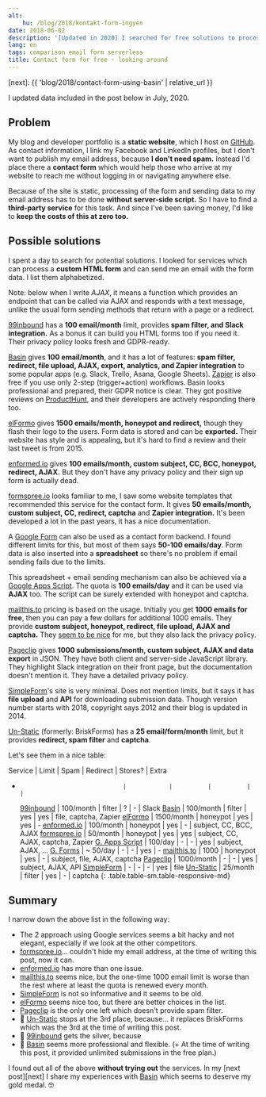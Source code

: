 ```yaml
---
alt:
    hu: /blog/2018/kontakt-form-ingyen
date: 2018-06-02
description: '[Updated in 2020] I searched for free solutions to process the contact form on my static website. In this post, I compare the services I found.'
lang: en
tags: comparison email form serverless
title: Contact form for free - looking around
---
```


[next]: {{ 'blog/2018/contact-form-using-basin' | relative_url }}

I updated data included in the post below in July, 2020.

## Problem

My blog and developer portfolio is a **static website**, which I host on [GitHub][gh-pages]. As contact information, I link my Facebook and LinkedIn profiles, but I don't want to publish my email address, because **I don't need spam.** Instead I'd place there a **contact form** which would help those who arrive at my website to reach me without logging in or navigating anywhere else.

Because of the site is static, processing of the form and sending data to my email address has to be done **without server-side script.** So I have to find a **third-party service** for this task. And since I've been saving money, I'd like to **keep the costs of this at zero too.**

## Possible solutions

I spent a day to search for potential solutions. I looked for services which can process a **custom HTML form** and can send me an email with the form data. I list them alphabetized.

Note: below when I write _AJAX_, it means a function which provides an endpoint that can be called via AJAX and responds with a text message, unlike the usual form sending methods that return with a page or a redirect.

[99inbound][99inbound] has a **100 email/month** limit, provides **spam filter, and Slack integration.** As a bonus it can build you HTML forms too if you need it. Their privacy policy looks fresh and GDPR-ready.

[Basin][basin] gives **100 email/month**, and it has a lot of features: **spam filter, redirect, file upload, AJAX, export, analytics, and Zapier integration** to some popular apps (e.g. Slack, Trello, Asana, Google Sheets). [Zapier][zapier] is also free if you use only 2-step (trigger+action) workflows. Basin looks professional and prepared, their GDPR notice is clear. They got positive reviews on [ProductHunt][ph-basin], and their developers are actively responding there too.

[elFormo][elFormo] gives **1500 emails/month, honeypot and redirect,** though they flash their logo to the users. Form data is stored and can be **exported.** Their website has style and is appealing, but it's hard to find a review and their last tweet is from 2015.

[enformed.io][enformed.io] gives **100 emails/month, custom subject, CC, BCC, honeypot, redirect, AJAX.** But they don't have any privacy policy and their sign up form is actually dead.

[formspree.io][formspree.io] looks familiar to me, I saw some website templates that recommended this service for the contact form. It gives **50 emails/month, custom subject, CC, redirect, captcha** and **Zapier integration.** It's been developed a lot in the past years, it has a nice documentation.

A [Google Form][g-forms] can also be used as a contact form backend. I found different limits for this, but most of them says **50-100 emails/day**. Form data is also inserted into a **spreadsheet** so there's no problem if email sending fails due to the limits.

This spreadsheet + email sending mechanism can also be achieved via a [Google Apps Script][g-script]. The quota is **100 emails/day** and it can be used via **AJAX** too. The script can be surely extended with honeypot and captcha.

[mailthis.to][mailthis.to] pricing is based on the usage. Initially you get **1000 emails for free**, then you can pay a few dollars for additional 1000 emails. They provide **custom subject, honeypot, redirect, file upload, AJAX and captcha.** They [seem to be nice](https://medium.com/@jamesfuthey/running-a-free-email-api-for-2-years-a39188e19985) for me, but they also lack the privacy policy.

[Pageclip][pageclip] gives **1000 submissions/month, custom subject, AJAX and data export** in JSON. They have both client and server-side JavaScript library. They highlight Slack integration on their front page, but the documentation doesn't mention it. They have a detailed privacy policy.

[SimpleForm][simpleform]'s site is very minimal. Does not mention limits, but it says it has **file upload** and **API** for downloading submission data. Though version number starts with 2018, copyright says 2012 and their blog is updated in 2014.

[Un-Static][unstatic] (formerly: BriskForms) has a **25 email/form/month** limit, but it provides **redirect, spam filter** and **captcha**.

Let's see them in a nice table:

Service | Limit | Spam | Redirect | Stores? | Extra

-                                  |            |          |          |         |
    [99inbound][99inbound] | 100/month | filter | ? | - | Slack
    [Basin][basin] | 100/month | filter | yes | yes | file, captcha, Zapier
    [elFormo][elFormo] | 1500/month | honeypot | yes | yes | -
    [enformed.io][enformed.io] | 100/month | honeypot | yes | - | subject, CC, BCC, AJAX
    [formspree.io][formspree.io] | 50/month | honeypot | yes | yes | subject, CC, AJAX, captcha, Zapier
    [G. Apps Script][g-script] | 100/day | - | - | yes | subject, AJAX, ...
    [G. Forms][g-forms] | ~ 50/day | - | - | yes | -
    [mailthis.to][mailthis.to] | 1000 | honeypot | yes | - | subject, file, AJAX, captcha
    [Pageclip][pageclip] | 1000/month | - | - | yes | subject, AJAX, API
    [SimpleForm][simpleform] | - | - | - | yes | file
    [Un-Static][unstatic] | 25/month | filter | yes | - | captcha
    {: .table.table-sm.table-responsive-md}

## Summary

I narrow down the above list in the following way:

-   The 2 approach using Google services seems a bit hacky and not elegant, especially if we look at the other competitors.
-   [formspree.io][formspree.io]... couldn't hide my email address, at the time of writing this post, now it can.
-   [enformed.io][enformed.io] has more than one issue.
-   [mailthis.to][mailthis.to] seems nice, but the one-time 1000 email limit is worse than the rest where at least the quota is renewed every month.
-   [SimpleForm][simpleform] is not so informative and it seems to be old.
-   [elFormo][elFormo] seems nice too, but there are better choices in the list.
-   [Pageclip][pageclip] is the only one left which doesn't provide spam filter.
-   🥉 [Un-Static][unstatic] stops at the 3rd place, because... it replaces BriskForms which was the 3rd at the time of writing this post.
-   🥈 [99inbound][99inbound] gets the silver, because
-   🥇 [Basin][basin] seems more professional and flexible. (+ At the time of writing this post, it provided unlimited submissions in the free plan.)

I found out all of the above **without trying out** the services. In my [next post][next] I share my experiences with [Basin][basin] which seems to deserve my gold medal. 🤓

[99inbound]: https://www.99inbound.com/
[basin]: https://usebasin.com/
[elFormo]: https://www.elformo.com/
[enformed.io]: http://www.enformed.io/
[formspree.io]: https://formspree.io/
[g-forms]: https://github.com/toperkin/staticFormEmails
[g-script]: https://github.com/dwyl/learn-to-send-email-via-google-script-html-no-server
[gh-pages]: https://pages.github.com/
[mailthis.to]: https://mailthis.to/
[pageclip]: https://pageclip.co/
[ph-basin]: https://www.producthunt.com/posts/basin
[simpleform]: https://getsimpleform.com/
[unstatic]: https://un-static.com/
[zapier]: https://zapier.com/

